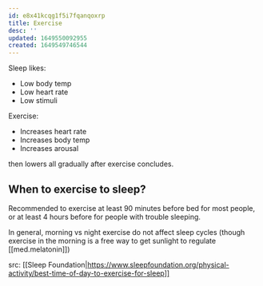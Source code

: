 ```yaml
---
id: e8x41kcqg1f5i7fqanqoxrp
title: Exercise
desc: ''
updated: 1649550092955
created: 1649549746544
---
```


Sleep likes:
- Low body temp
- Low heart rate
- Low stimuli

Exercise:
- Increases heart rate
- Increases body temp
- Increases arousal

then lowers all gradually after exercise concludes.

## When to exercise to sleep?

Recommended to exercise at least 90 minutes before bed for most people, or at least 4 hours before for people with trouble sleeping.

In general, morning vs night exercise do not affect sleep cycles (though exercise in the morning is a free way to get sunlight to regulate [[med.melatonin]])

src: [[Sleep Foundation|https://www.sleepfoundation.org/physical-activity/best-time-of-day-to-exercise-for-sleep]]
